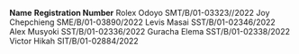 **Name**              **Registration Number**
Rolex Odoyo            SMT/B/01-03323//2022
Joy Chepchieng         SME/B/01-03890/2022
Levis Masai            SST/B/01-02346/2022
Alex Musyoki           SST/B/01-02336/2022
Guracha Elema          SST/B/01-02338/2022
Victor Hikah           SIT/B/01-02884/2022
